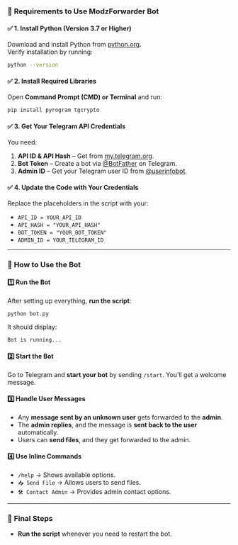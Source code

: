 ### 📌 **Requirements to Use ModzForwarder Bot**  

#### ✅ **1. Install Python (Version 3.7 or Higher)**  
Download and install Python from [python.org](https://www.python.org/downloads/).  
Verify installation by running:  
```bash
python --version
```

#### ✅ **2. Install Required Libraries**  
Open **Command Prompt (CMD) or Terminal** and run:  
```bash
pip install pyrogram tgcrypto
```

#### ✅ **3. Get Your Telegram API Credentials**  
You need:  
1. **API ID & API Hash** – Get from [my.telegram.org](https://my.telegram.org/apps).  
2. **Bot Token** – Create a bot via [@BotFather](https://t.me/BotFather) on Telegram.  
3. **Admin ID** – Get your Telegram user ID from [@userinfobot](https://t.me/userinfobot).  

#### ✅ **4. Update the Code with Your Credentials**  
Replace the placeholders in the script with your:  
- `API_ID = YOUR_API_ID`  
- `API_HASH = "YOUR_API_HASH"`  
- `BOT_TOKEN = "YOUR_BOT_TOKEN"`  
- `ADMIN_ID = YOUR_TELEGRAM_ID`  

---

### 🚀 **How to Use the Bot**  

#### **1️⃣ Run the Bot**  
After setting up everything, **run the script**:  
```bash
python bot.py
```
It should display:  
```
Bot is running...
```

#### **2️⃣ Start the Bot**  
Go to Telegram and **start your bot** by sending `/start`. You’ll get a welcome message.

#### **3️⃣ Handle User Messages**  
- Any **message sent by an unknown user** gets forwarded to the **admin**.  
- The **admin replies**, and the message is **sent back to the user** automatically.  
- Users can **send files**, and they get forwarded to the admin.  

#### **4️⃣ Use Inline Commands**  
- `/help` → Shows available options.  
- `📥 Send File` → Allows users to send files.  
- `🛠 Contact Admin` → Provides admin contact options.  

---

### 🎯 **Final Steps**  
- **Run the script** whenever you need to restart the bot.  

